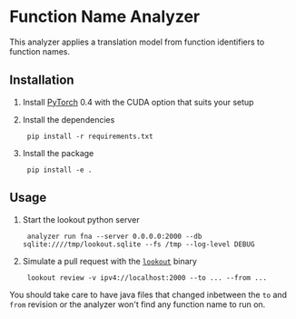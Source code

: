 # Function Name Analyzer

This analyzer applies a translation model from function identifiers to function names.

## Installation

1. Install [PyTorch](https://pytorch.org/) 0.4 with the CUDA option that suits your setup
2. Install the dependencies

        pip install -r requirements.txt
3. Install the package

        pip install -e .

## Usage

1. Start the lookout python server

        analyzer run fna --server 0.0.0.0:2000 --db sqlite:////tmp/lookout.sqlite --fs /tmp --log-level DEBUG
2. Simulate a pull request with the [`lookout`](https://github.com/src-d/lookout) binary

        lookout review -v ipv4://localhost:2000 --to ... --from ...

You should take care to have java files that changed inbetween the `to` and `from` revision or the
analyzer won't find any function name to run on.
